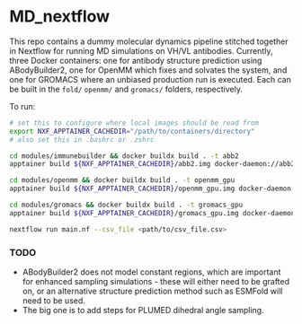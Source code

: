 # MD_nextflow
This repo contains a dummy molecular dynamics pipeline stitched together in Nextflow for running MD simulations on VH/VL antibodies. Currently, three Docker containers: one for antibody structure prediction using ABodyBuilder2, one for OpenMM which fixes and solvates the system, and one for GROMACS where an unbiased production run is executed. Each can be built in the `fold/` `openmm/` and `gromacs/` folders, respectively. 

To run:
```bash
# set this to configure where local images should be read from
export NXF_APPTAINER_CACHEDIR="/path/to/containers/directory"
# also set this in .bashrc or .zshrc

cd modules/immunebuilder && docker buildx build . -t abb2
apptainer build ${NXF_APPTAINER_CACHEDIR}/abb2.img docker-daemon://abb2:latest

cd modules/openmm && docker buildx build . -t openmm_gpu
apptainer build ${NXF_APPTAINER_CACHEDIR}/openmm_gpu.img docker-daemon://openmm_gpu:latest

cd modules/gromacs && docker buildx build . -t gromacs_gpu
apptainer build ${NXF_APPTAINER_CACHEDIR}/gromacs_gpu.img docker-daemon://gromacs_gpu:latest

nextflow run main.nf --csv_file <path/to/csv_file.csv>
```

### TODO
* ABodyBuilder2 does not model constant regions, which are important for enhanced sampling simulations - these will either need to be grafted on, or an alternative structure prediction method such as ESMFold will need to be used. 
* The big one is to add steps for PLUMED dihedral angle sampling.
